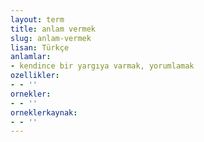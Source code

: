 ```yaml
---
layout: term
title: anlam vermek
slug: anlam-vermek
lisan: Türkçe
anlamlar:
- kendince bir yargıya varmak, yorumlamak
ozellikler:
- - ''
ornekler:
- - ''
orneklerkaynak:
- - ''
---
```

